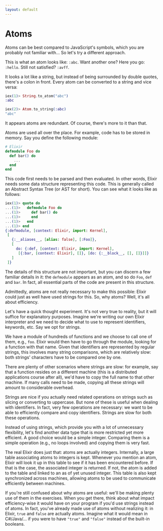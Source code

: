```yaml
---
layout: default
---
```

# Atoms

Atoms can be best compared to JavaScript's symbols,
which you are probably not familiar with... So let's try a different approach.

This is what an atom looks like: `:abc`.
Want another one? Here you go: `:hello`.
Still not satisfied? `:avff`.

It looks a lot like a string, but instead of being
surrounded by double quotes, there's a colon in front.
Every atom can be converted to a string and vice versa:

```elixir
iex(1)> String.to_atom("abc")
:abc

iex(2)> Atom.to_string(:abc)
"abc"
```

It appears atoms are redundant. Of course, there's more to it than that.

Atoms are used all over the place. For example, code has to be stored in memory.
Say you define the following module:

```elixir
# Elixir
defmodule Foo do
  def bar() do
    ...
  end
end
```

This code first needs to be parsed and then evaluated. In other words,
Elixir needs some data structure representing this code.
This is generally called an Abstract Syntax Tree (or AST for short).
You can see what it looks like as follows:

```elixir
iex(1)> quote do
...(1)>   defmodule Foo do
...(1)>     def bar() do
...(1)>     end
...(1)>   end
...(1)> end
{:defmodule, [context: Elixir, import: Kernel],
 [
   {:__aliases__, [alias: false], [:Foo]},
   [
     do: {:def, [context: Elixir, import: Kernel],
      [{:bar, [context: Elixir], []}, [do: {:__block__, [], []}]]}
   ]
 ]}
```

The details of this structure are not important, but you can
discern a few familiar details in it: the `defmodule` appears as an atom,
and so do `Foo`, `def` and `bar`. In fact, all essential parts
of the code are present in this structure.

Admittedly, atoms are not really necessary to make this possible: Elixir
could just as well have used strings for this. So, why atoms?
Well, it's all about efficiency.

Let's have a quick thought experiment. It's not very true to reality,
but it will suffice for explanatory purposes. Imagine we're writing
our own Elixir interpreter and we need to decide what to
use to represent identifiers, keywords, etc.
Say we opt for strings.

We have a module of hundreds of functions and we choose to call one of them, e.g., `foo`.
Elixir would then have to go through the module, looking for a function
with that name. Given that identifiers are represented by regular strings,
this involves many string comparisons, which are relatively slow:
both strings' characters have to be compared one by one.

There are plenty of other scenarios where strings are slow:
for example, say that a function resides on a different
machine (this is a distributed applications course after all),
we'd have to copy the full name to that other machine.
If many calls need to be made, copying all these strings
will amount to considerable overhead.

Strings are nice if you actually need related operations on strings
such as slicing or converting to uppercase. But none
of these is useful when dealing with identifiers. In fact, very
few operations are necessary: we want to be able to efficiently
compare and copy identifiers. Strings are slow for both these operations.

Instead of using strings, which provide you with a lot
of unnecessary flexibility, let's find another data type
that is more restricted yet more efficient. A good choice would
be a simple integer. Comparing them is a simple operation (e.g., no loops involved)
and copying them is very fast.

The real Elixir does just that: atoms are actually integers.
Internally, a large table associating atoms to integers is kept.
Whenever you mention an atom, Elixir
will look it up in this table to see if it has been
encountered before. If that is the case, the associated integer
is returned. If not, the atom is added to the table and
linked to an as of yet unused integer. This table is also
kept synchronized across machines, allowing
atoms to be used to communicate efficiently between machines.

If you're still confused about why atoms are useful:
we'll be making plenty use of them in the exercises.
When you get there, think about what impact efficiency-wise it
would have on your program if you'd use strings instead of atoms.
In fact, you've already made use of atoms without realizing it:
in Elixir, `true` and `false` are actually atoms. Imagine
what it would mean in C#/Java/... if you were to have `"true"` and
`"false"` instead of the built-in booleans.
